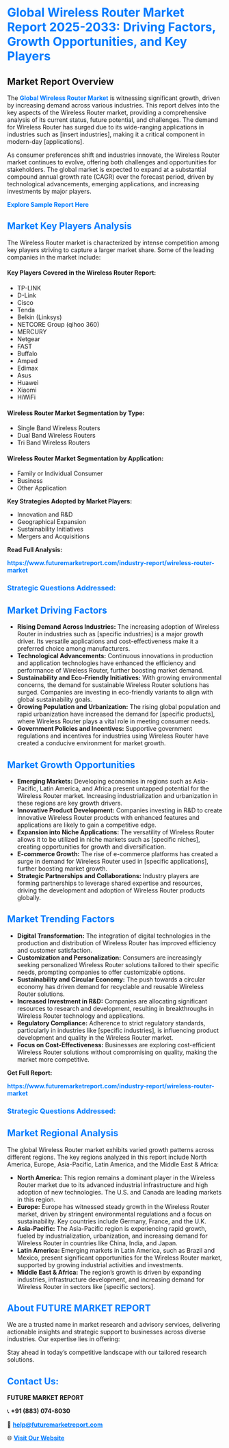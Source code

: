 <h1 style="color: #007BFF;">Global Wireless Router Market Report 2025-2033: Driving Factors, Growth Opportunities, and Key Players</h1>

<section id="overview">
<h2>Market Report Overview</h2>
<p>The <a href="https://www.futuremarketreport.com/industry-report/wireless-router-market" style="color: #007BFF; text-decoration: none;"><strong>Global Wireless Router Market</strong></a> is witnessing significant growth, driven by increasing demand across various industries. This report delves into the key aspects of the Wireless Router market, providing a comprehensive analysis of its current status, future potential, and challenges. The demand for Wireless Router has surged due to its wide-ranging applications in industries such as [insert industries], making it a critical component in modern-day [applications].</p>
<p>As consumer preferences shift and industries innovate, the Wireless Router market continues to evolve, offering both challenges and opportunities for stakeholders. The global market is expected to expand at a substantial compound annual growth rate (CAGR) over the forecast period, driven by technological advancements, emerging applications, and increasing investments by major players.</p>
</section>

<section id="overview">
<p><a href="https://www.futuremarketreport.com/request-sample/reportId=110091" style="color: #007BFF; text-decoration: none;"><strong>Explore Sample Report Here</strong></a></p>
</section>

<section id="key-players">
<h2 style="color: #007BFF;">Market Key Players Analysis</h2>
<p>The Wireless Router market is characterized by intense competition among key players striving to capture a larger market share. Some of the leading companies in the market include:</p>
<h4>Key Players Covered in the Wireless Router Report:</h4>
<ul><li>TP-LINK</li><li>D-Link</li><li>Cisco</li><li>Tenda</li><li>Belkin (Linksys)</li><li>NETCORE Group (qihoo 360)</li><li>MERCURY</li><li>Netgear</li><li>FAST</li><li>Buffalo</li><li>Amped</li><li>Edimax</li><li>Asus</li><li>Huawei</li><li>Xiaomi</li><li>HiWiFi</li></ul>
<h4>Wireless Router Market Segmentation by Type:</h4>
<ul><li>Single Band Wireless Routers</li><li>Dual Band Wireless Routers</li><li>Tri Band Wireless Routers</li></ul>

<h4>Wireless Router Market Segmentation by Application:</h4>
<ul><li>Family or Individual Consumer</li><li>Business</li><li>Other Application</li></ul>
<p><strong>Key Strategies Adopted by Market Players:</strong></p>
<ul>
<li>Innovation and R&D</li>
<li>Geographical Expansion</li>
<li>Sustainability Initiatives</li>
<li>Mergers and Acquisitions</li>
</ul>
</section>

<section>
<p><strong>Read Full Analysis: </strong></p><a href="https://www.futuremarketreport.com/industry-report/wireless-router-market" style="color: #007BFF; text-decoration: none;"><strong>https://www.futuremarketreport.com/industry-report/wireless-router-market</strong></a>
<h3 style="color: #007BFF;">Strategic Questions Addressed:</h3>
</section>

<section id="driving-factors">
<h2 style="color: #007BFF;">Market Driving Factors</h2>
<ul>
<li><strong>Rising Demand Across Industries:</strong> The increasing adoption of Wireless Router in industries such as [specific industries] is a major growth driver. Its versatile applications and cost-effectiveness make it a preferred choice among manufacturers.</li>
<li><strong>Technological Advancements:</strong> Continuous innovations in production and application technologies have enhanced the efficiency and performance of Wireless Router, further boosting market demand.</li>
<li><strong>Sustainability and Eco-Friendly Initiatives:</strong> With growing environmental concerns, the demand for sustainable Wireless Router solutions has surged. Companies are investing in eco-friendly variants to align with global sustainability goals.</li>
<li><strong>Growing Population and Urbanization:</strong> The rising global population and rapid urbanization have increased the demand for [specific products], where Wireless Router plays a vital role in meeting consumer needs.</li>
<li><strong>Government Policies and Incentives:</strong> Supportive government regulations and incentives for industries using Wireless Router have created a conducive environment for market growth.</li>
</ul>
</section>

<section id="growth-opportunities">
<h2 style="color: #007BFF;">Market Growth Opportunities</h2>
<ul>
<li><strong>Emerging Markets:</strong> Developing economies in regions such as Asia-Pacific, Latin America, and Africa present untapped potential for the Wireless Router market. Increasing industrialization and urbanization in these regions are key growth drivers.</li>
<li><strong>Innovative Product Development:</strong> Companies investing in R&D to create innovative Wireless Router products with enhanced features and applications are likely to gain a competitive edge.</li>
<li><strong>Expansion into Niche Applications:</strong> The versatility of Wireless Router allows it to be utilized in niche markets such as [specific niches], creating opportunities for growth and diversification.</li>
<li><strong>E-commerce Growth:</strong> The rise of e-commerce platforms has created a surge in demand for Wireless Router used in [specific applications], further boosting market growth.</li>
<li><strong>Strategic Partnerships and Collaborations:</strong> Industry players are forming partnerships to leverage shared expertise and resources, driving the development and adoption of Wireless Router products globally.</li>
</ul>
</section>

<section id="trending-factors">
<h2 style="color: #007BFF;">Market Trending Factors</h2>
<ul>
<li><strong>Digital Transformation:</strong> The integration of digital technologies in the production and distribution of Wireless Router has improved efficiency and customer satisfaction.</li>
<li><strong>Customization and Personalization:</strong> Consumers are increasingly seeking personalized Wireless Router solutions tailored to their specific needs, prompting companies to offer customizable options.</li>
<li><strong>Sustainability and Circular Economy:</strong> The push towards a circular economy has driven demand for recyclable and reusable Wireless Router solutions.</li>
<li><strong>Increased Investment in R&D:</strong> Companies are allocating significant resources to research and development, resulting in breakthroughs in Wireless Router technology and applications.</li>
<li><strong>Regulatory Compliance:</strong> Adherence to strict regulatory standards, particularly in industries like [specific industries], is influencing product development and quality in the Wireless Router market.</li>
<li><strong>Focus on Cost-Effectiveness:</strong> Businesses are exploring cost-efficient Wireless Router solutions without compromising on quality, making the market more competitive.</li>
</ul>
</section>

<section>
<p><strong>Get Full Report: </strong></p><a href="https://www.futuremarketreport.com/industry-report/wireless-router-market" style="color: #007BFF; text-decoration: none;"><strong>https://www.futuremarketreport.com/industry-report/wireless-router-market</strong></a>
<h3 style="color: #007BFF;">Strategic Questions Addressed:</h3>
</section>


<section id="regional-analysis">
<h2 style="color: #007BFF;">Market Regional Analysis</h2>
<p>The global Wireless Router market exhibits varied growth patterns across different regions. The key regions analyzed in this report include North America, Europe, Asia-Pacific, Latin America, and the Middle East & Africa:</p>
<ul>
<li><strong>North America:</strong> This region remains a dominant player in the Wireless Router market due to its advanced industrial infrastructure and high adoption of new technologies. The U.S. and Canada are leading markets in this region.</li>
<li><strong>Europe:</strong> Europe has witnessed steady growth in the Wireless Router market, driven by stringent environmental regulations and a focus on sustainability. Key countries include Germany, France, and the U.K.</li>
<li><strong>Asia-Pacific:</strong> The Asia-Pacific region is experiencing rapid growth, fueled by industrialization, urbanization, and increasing demand for Wireless Router in countries like China, India, and Japan.</li>
<li><strong>Latin America:</strong> Emerging markets in Latin America, such as Brazil and Mexico, present significant opportunities for the Wireless Router market, supported by growing industrial activities and investments.</li>
<li><strong>Middle East & Africa:</strong> The region’s growth is driven by expanding industries, infrastructure development, and increasing demand for Wireless Router in sectors like [specific sectors].</li>
</ul>
</section>

<footer>
<h2 style="color: #007BFF;">About FUTURE MARKET REPORT</h2>
<p>We are a trusted name in market research and advisory services, delivering actionable insights and strategic support to businesses across diverse industries. Our expertise lies in offering:</p>

<p>Stay ahead in today’s competitive landscape with our tailored research solutions.</p>

<h2 style="color: #007BFF;">Contact Us:</h2>
<p><strong>FUTURE MARKET REPORT</strong></p>
<p>📞 <strong>+91 (883) 074-8030</strong></p>
<p>📧 <strong><a href="mailto:help@futuremarketreport.com" style="color: #007BFF;">help@futuremarketreport.com</a></strong></p>
<p>🌐 <strong><a href="https://www.futuremarketreport.com/" style="color: #007BFF;">Visit Our Website</a></strong></p>
</footer>